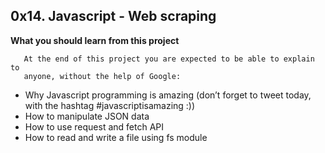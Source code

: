 ## 0x14. Javascript - Web scraping

**What you should learn from this project**

       At the end of this project you are expected to be able to explain to
       anyone, without the help of Google:

* Why Javascript programming is amazing (don’t forget to tweet today, with the
  hashtag #javascriptisamazing :))
* How to manipulate JSON data
* How to use request and fetch API
* How to read and write a file using fs module

